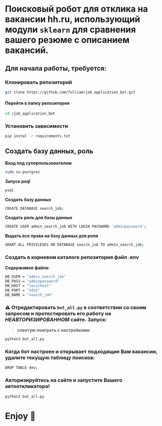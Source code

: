 # Поисковый робот для отклика на вакансии hh.ru, использующий модули `sklearn` для сравнения вашего резюме с описанием вакансий.

## Для начала работы, требуется:

### Клонировать репозиторий  
```bash
git clone https://github.com/fulliam/job_application_bot.git
```
#### Перейти в папку репозитория  
```bash
cd /job_application_bot
```
### Установить зависимости  
```bash
pip instal -r requirements.txt
```

## Создать базу данных, роль 
**Вход под суперпользователем**  
```bash
sudo su postgres
```
**Запуск psql**  
```bash
psql
```
**Создать базу данных**  
```bash
CREATE DATABASE search_job;
```
**Создать роль для базы данных**  
```bash
CREATE USER admin_search_job WITH LOGIN PASSWORD 'adminpassword';
```
**Выдать все права на базу данных для роли**  
```bash
GRANT ALL PRIVILEGES ON DATABASE search_job TO admin_search_job;
```

### Создать в корневом каталоге репозитория файл .env  
**Содержимое файла:**  
```bash
DB_USER = "admin_search_job"
DB_PASS = "adminpassword"
DB_HOST = "localhost"
DB_PORT = "5432"
DB_NAME = "search_job"
```

### ⚠️ Отредактировать `bot_all.py` в соответствии со своим запросом и протестировать его работу на *НЕАВТОРИЗИРОВАННОМ* сайте.   Запуск:
>**советую поиграть с настройками**
```bash
python3 bot_all.py
```
### Когда бот настроен и открывает подходящие Вам вакансии, удалите текущую таблицу поисков:
```bash
DROP TABLE dev;
```
### Авторизируйтесь на сайте и запустите Вашего автооткликатора!
```bash
python3 bot_all.py
```

#  Enjoy 🥳